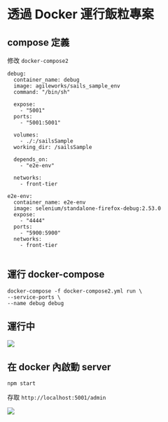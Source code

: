 # 透過 Docker 運行飯粒專案

## compose 定義

修改 `docker-compose2`

```
debug:
  container_name: debug
  image: agileworks/sails_sample_env
  command: "/bin/sh"

  expose:
    - "5001"
  ports:
    - "5001:5001"

  volumes:
    - ./:/sailsSample
  working_dir: /sailsSample

  depends_on:
    - "e2e-env"

  networks:
    - front-tier

e2e-env:
  container_name: e2e-env
  image: selenium/standalone-firefox-debug:2.53.0
  expose:
    - "4444"
  ports:
    - "5900:5900"
  networks:
    - front-tier


```

## 運行 docker-compose

```
docker-compose -f docker-compose2.yml run \
--service-ports \
--name debug debug
```

## 運行中

![](assets/README-52263.png)

## 在 docker 內啟動 server

`npm start`

存取 `http://localhost:5001/admin`

![](assets/README-4fdce.png)
